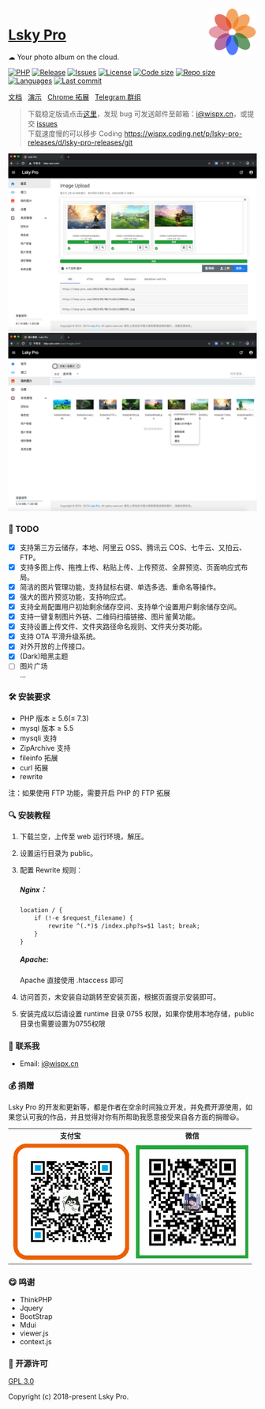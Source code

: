 <img align="right" width="100" src="./public/static/app/images/icon.png" alt="Lsky Pro Logo"/>

<h1 align="left"><a href="https://www.lsky.pro">Lsky Pro</a></h1>

☁ Your photo album on the cloud.

[![PHP](https://img.shields.io/badge/PHP->=5.6-orange.svg)](http://php.net)
[![Release](https://img.shields.io/github/v/release/wisp-x/lsky-pro)](https://github.com/wisp-x/lsky-pro/releases)
[![Issues](https://img.shields.io/github/issues/wisp-x/lsky-pro)](https://github.com/wisp-x/lsky-pro/issues)
[![License](https://img.shields.io/badge/license-GPL_V3.0-yellowgreen.svg)](https://github.com/wisp-x/lsky-pro/blob/master/LICENSE)
[![Code size](https://img.shields.io/github/languages/code-size/wisp-x/lsky-pro)](https://github.com/wisp-x/lsky-pro)
[![Repo size](https://img.shields.io/github/repo-size/wisp-x/lsky-pro)](https://github.com/wisp-x/lsky-pro)
[![Languages](https://img.shields.io/github/languages/count/wisp-x/lsky-pro)](https://github.com/wisp-x/lsky-pro)
[![Last commit](https://img.shields.io/github/last-commit/wisp-x/lsky-pro/dev)](https://github.com/wisp-x/lsky-pro/commits/dev)

[文档](https://www.kancloud.cn/wispx/lsky-pro) &nbsp;
[演示](https://pic.iqy.ink) &nbsp;
[Chrome 拓展](https://github.com/wisp-x/lsky-pro-chrome-extension) &nbsp;
[Telegram 群组](https://t.me/lsky_pro)

> 下载稳定版请点击[这里](https://github.com/wisp-x/lsky-pro/releases)，发现 bug 可发送邮件至邮箱：i@wispx.cn，或提交 [issues](https://github.com/wisp-x/lsky-pro/issues)  
> 下载速度慢的可以移步 Coding https://wispx.coding.net/p/lsky-pro-releases/d/lsky-pro-releases/git

![homepage.png](./public/static/app/images/demo/1.png)
![homepage.png](./public/static/app/images/demo/2.png)

### 📌 TODO
* [x] 支持第三方云储存，本地、阿里云 OSS、腾讯云 COS、七牛云、又拍云、FTP。
* [x] 支持多图上传、拖拽上传、粘贴上传、上传预览、全屏预览、页面响应式布局。
* [x] 简洁的图片管理功能，支持鼠标右键、单选多选、重命名等操作。
* [x] 强大的图片预览功能，支持响应式。
* [x] 支持全局配置用户初始剩余储存空间、支持单个设置用户剩余储存空间。
* [x] 支持一键复制图片外链、二维码扫描链接、图片鉴黄功能。
* [x] 支持设置上传文件、文件夹路径命名规则、文件夹分类功能。
* [x] 支持 OTA 平滑升级系统。
* [x] 对外开放的上传接口。
* [x] (Dark)暗黑主题
* [ ] 图片广场  
...

### 🛠 安装要求
* PHP 版本 &ge; 5.6(&le; 7.3)
* mysql 版本 &ge; 5.5
* mysqli 支持
* ZipArchive 支持
* fileinfo 拓展
* curl 拓展
* rewrite

注：如果使用 FTP 功能，需要开启 PHP 的 FTP 拓展

### 🔍 安装教程
1. 下载兰空，上传至 web 运行环境，解压。
2. 设置运行目录为 public。
3. 配置 Rewrite 规则：
    ##### Nginx：
    ```
    location / {
        if (!-e $request_filename) {
        	rewrite ^(.*)$ /index.php?s=$1 last; break;
        }
    }
    ```

    ##### Apache:
    Apache 直接使用 .htaccess 即可

4. 访问首页，未安装自动跳转至安装页面，根据页面提示安装即可。
5. 安装完成以后请设置 runtime 目录 0755 权限，如果你使用本地存储，public 目录也需要设置为0755权限

### 📧 联系我
- Email: i@wispx.cn

### 💰 捐赠
Lsky Pro 的开发和更新等，都是作者在空余时间独立开发，并免费开源使用，如果您认可我的作品，并且觉得对你有所帮助我愿意接受来自各方面的捐赠😃。    
<table width="100%">
    <tr>
        <th>支付宝</th>
        <th>微信</th>
    </tr>
    <tr>
        <td><img src="./public/static/app/images/demo/alipay.png?t=201911251121"></td>
        <td><img src="./public/static/app/images/demo/wechat.jpeg?t=201911251121"></td>
    </tr>
</table>

### 😋 鸣谢
- ThinkPHP
- Jquery
- BootStrap
- Mdui
- viewer.js
- context.js

### 📃 开源许可
[GPL 3.0](https://opensource.org/licenses/GPL-3.0)

Copyright (c) 2018-present Lsky Pro.
